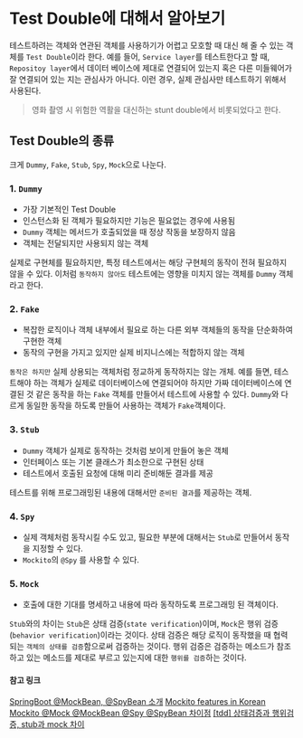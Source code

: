 # Test Double에 대해서 알아보기
테스트하려는 객체와 연관된 객체를 사용하기가 어렵고 모호할 때 대신 해 줄 수 있는 객체를 `Test Double`이라 한다.
예를 들어, `Service layer`를 테스트한다고 할 때, `Repositoy layer`에서 데이터 베이스에 제대로 연결되어 있는지 혹은 다른 미들웨어가 잘 연결되어 있는 지는 관심사가 아니다.
이런 경우, 실제 관심사만 테스트하기 위해서 사용된다.

> 영화 촬영 시 위험한 역활을 대신하는 stunt double에서 비롯되었다고 한다.

## Test Double의 종류
크게  `Dummy`, `Fake`, `Stub`, `Spy`, `Mock`으로 나눈다.

### 1. `Dummy`
* 가장 기본적인 Test Double
* 인스턴스화 된 객체가 필요하지만 기능은 필요없는 경우에 사용됨
* `Dummy` 객체는 메서드가 호출되었을 때 정상 작동을 보장하지 않음
* 객체는 전달되지만 사용되지 않는 객체

실제로 구현체를 필요하지만, 특정 테스트에서는 해당 구현체의 동작이 전혀 필요하지 않을 수 있다.
이처럼 `동작하지 않아도` 테스트에는 영향을 미치지 않는 객체를 `Dummy` 객체라고 한다.

### 2. `Fake`
* 복잡한 로직이나 객체 내부에서 필요로 하는 다른 외부 객체들의 동작을 단순화하여 구현한 객체
* 동작의 구현을 가지고 있지만 실제 비지니스에는 적합하지 않는 객체

`동작은 하지만` 실제 상용되는 객체처럼 정교하게 동작하지는 않는 개체. 
예를 들면, 테스트해야 하는 객체가 실제로 데이터베이스에 연결되어야 하지만 가짜 데이터베이스에 연결된 것 같은 동작을 하는 `Fake` 객체를 만들어서 테스트에 사용할 수 있다.
`Dummy`와 다르게 동일한 동작을 하도록 만들어 사용하는 객체가 `Fake`객체이다.

### 3. `Stub`
* `Dummy` 객체가 실제로 동작하는 것처럼 보이게 만들어 놓은 객체
* 인터페이스 또는 기본 클래스가 최소한으로 구현된 상태
* 테스트에서 호출된 요청에 대해 미리 준비해둔 결과를 제공

테스트를 위해 프로그래밍된 내용에 대해서만 `준비된 결과`를 제공하는 객체.

### 4. `Spy`
* 실제 객체처럼 동작시킬 수도 있고, 필요한 부분에 대해서는 `Stub`로 만들어서 동작을 지정할 수 있다.
* `Mockito`의 `@Spy` 를 사용할 수 있다.

### 5. `Mock`
* 호출에 대한 기대를 명세하고 내용에 따라 동작하도록 프로그래밍 된 객체이다.

`Stub`와의 차이는 `Stub`은 상태 검증(`state verification`)이며, `Mock`은 행위 검증(`behavior verification`)이라는 것이다.
상태 검증은 해당 로직이 동작했을 때 협력되는 `객체의 상태를 검증`함으로써 검증하는 것이다.
행위 검증은 검증하는 메소드가 참조하고 있는 메소드를 제대로 부르고 있는지에 대한 `행위를 검증`하는 것이다.

#### 참고 링크
[SpringBoot @MockBean, @SpyBean 소개](https://jojoldu.tistory.com/226)
[Mockito features in Korean](https://github.com/mockito/mockito/wiki/Mockito-features-in-Korean)
[Mockito @Mock @MockBean @Spy @SpyBean 차이점](https://cobbybb.tistory.com/16)
[[tdd] 상태검증과 행위검증, stub과 mock 차이](https://joont92.github.io/tdd/%EC%83%81%ED%83%9C%EA%B2%80%EC%A6%9D%EA%B3%BC-%ED%96%89%EC%9C%84%EA%B2%80%EC%A6%9D-stub%EA%B3%BC-mock-%EC%B0%A8%EC%9D%B4/)
